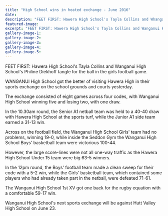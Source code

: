 ```yaml
---
title: "High School wins in heated exchange - June 2016"
date: 
description: "FEET FIRST: Hawera High School's Tayla Collins and Whanganui High School's Philine Diekhoff tangle for the ball in the girls football game, Wanganui Chronicle article on 3/6/16..."
featured-image: 
excerpt: "FEET FIRST: Hawera High School's Tayla Collins and Wanganui High School's Philine Diekhoff tangle for the ball in the girls football game."
gallery-image-1: 
gallery-image-2: 
gallery-image-3: 
gallery-image-4: 
gallery-image-5: 
---
```


<p>FEET FIRST: Hawera High School's Tayla Collins and Wanganui High School's Philine Diekhoff tangle for the ball in the girls football game.</p>
<p>WANGANUI High School got the better of visiting Hawera High in their sports exchange on the school grounds and courts yesterday.</p>
<p>The exchange consisted of eight games across four codes, with Wanganui High School winning five and losing two, with one draw.</p>
<p>In the 10.30am round, the Senior A1 netball team was held to a 40-40 draw with Hawera High School at the sports turf, while the Junior A1 side team earned a 31-13 win.</p>
<p>Across on the football field, the Wanganui High School Girls' team had no problems, winning 19-0, while inside the Seddon Gym the Wanganui High School Boys' basketball team were victorious 100-44.</p>
<p>However, the large score-lines were not all one-way traffic as the Hawera High School Under 15 team were big 63-5 winners.</p>
<p>In the 12pm round, the Boys' football team made a clean sweep for their code with a 5-2 win, while the Girls' basketball team, which contained some players who had already taken part in the netball, were defeated 71-61.</p>
<p>The Wanganui High School 1st XV got one back for the rugby equation with a comfortable 59-17 win.</p>
<p>Wanganui High School's next sports exchange will be against Hutt Valley High School on June 23.</p>

